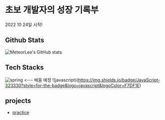 # 초보 개발자의 성장 기록부

2022 10 24일 시작!


## Github Stats

![MeteorLee's GitHub stats](https://github-readme-stats.vercel.app/api?username=meteorLee&show_icons=true&theme=radical)

## Tech Stacks
![spring](https://img.shields.io/badge/Spring-6DB33F?style=for-the-badge&logo=spring&logoColor=white) <--- 배울 예정
![javascript)(https://img.shields.io/badge/JavaScript-323330?style=for-the-badge&logo=javascript&logoColor=F7DF1E)

## projects
* [practice](http://github.com/MeteorLee/practice)
